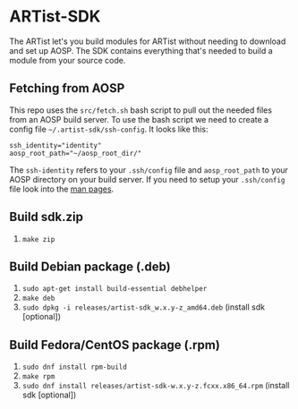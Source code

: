 # ARTist-SDK
The ARTist let's you build modules for ARTist without needing to download and set up AOSP. The SDK contains everything that's needed to build a module from your source code.

## Fetching from AOSP
This repo uses the `src/fetch.sh` bash script to pull out the needed files from an AOSP build server. To use the bash script we need to create a config file `~/.artist-sdk/ssh-config`.
It looks like this:
```
ssh_identity="identity"
aosp_root_path="~/aosp_root_dir/"
```
The `ssh-identity` refers to your `.ssh/config` file and `aosp_root_path` to your AOSP directory on your build server.
If you need to setup your `.ssh/config` file look into the [man pages](https://linux.die.net/man/5/ssh_config).

## Build sdk.zip
1. `make zip`

## Build Debian package (.deb)
1. `sudo apt-get install build-essential debhelper`
2. `make deb`
3. `sudo dpkg -i releases/artist-sdk_w.x.y-z_amd64.deb` (install sdk [optional])

## Build Fedora/CentOS package (.rpm)
1. `sudo dnf install rpm-build`
2. `make rpm`
3. `sudo dnf install releases/artist-sdk-w.x.y-z.fcxx.x86_64.rpm` (install sdk [optional])
